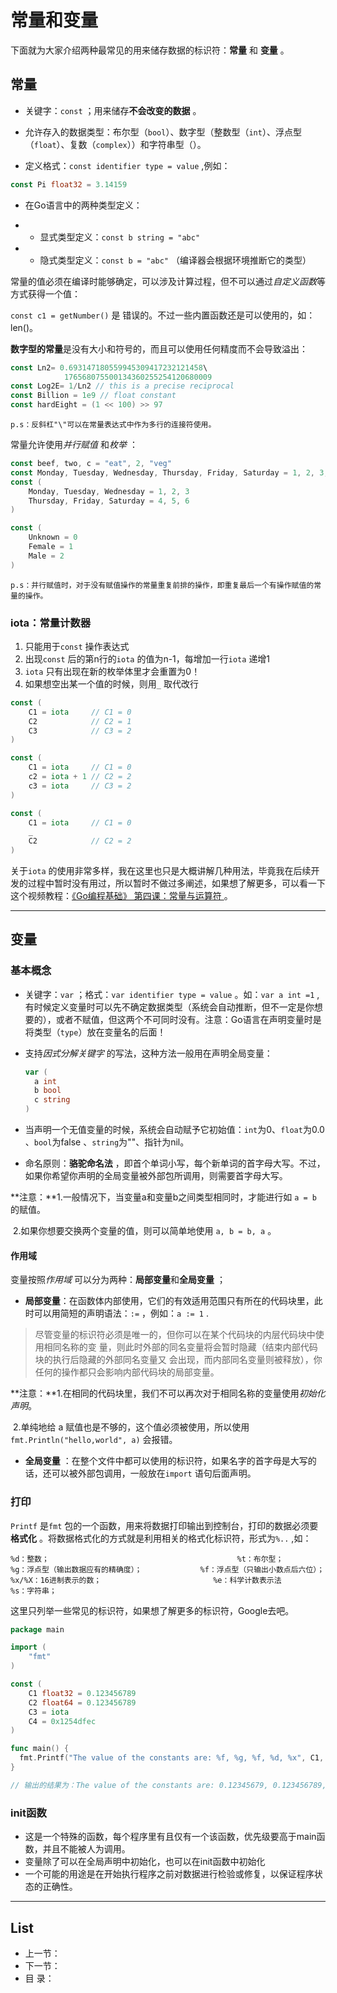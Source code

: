 # 常量和变量

下面就为大家介绍两种最常见的用来储存数据的标识符：**常量** 和 **变量** 。

## 常量

- 关键字：`const` ；用来储存**不会改变的数据** 。


- 允许存入的数据类型：布尔型（`bool`）、数字型（整数型（`int`）、浮点型（`float`）、复数（`complex`））和字符串型（）。
- 定义格式：`const identifier type = value` ,例如：

```go
const Pi float32 = 3.14159
```

- 在Go语言中的两种类型定义：


- - 显式类型定义：`const b string = "abc"` 
- - 隐式类型定义：`const b = "abc"` （编译器会根据环境推断它的类型）



常量的值必须在编译时能够确定，可以涉及计算过程，但不可以通过*自定义函数*等方式获得一个值：

`const c1 = getNumber()` 是 错误的。不过一些内置函数还是可以使用的，如：len()。

**数字型的常量**是没有大小和符号的，而且可以使用任何精度而不会导致溢出：

```go
const Ln2= 0.693147180559945309417232121458\
			176568075500134360255254120680009
const Log2E= 1/Ln2 // this is a precise reciprocal
const Billion = 1e9 // float constant
const hardEight = (1 << 100) >> 97
```

```
p.s：反斜杠"\"可以在常量表达式中作为多行的连接符使用。
```

常量允许使用*并行赋值* 和*枚举* ：

```go
const beef, two, c = "eat", 2, "veg"
const Monday, Tuesday, Wednesday, Thursday, Friday, Saturday = 1, 2, 3, 4, 5, 6
const (
	Monday, Tuesday, Wednesday = 1, 2, 3
	Thursday, Friday, Saturday = 4, 5, 6
)

const (
	Unknown = 0
	Female = 1
	Male = 2
)
```

```
p.s：并行赋值时，对于没有赋值操作的常量重复前排的操作，即重复最后一个有操作赋值的常量的操作。
```



### iota：常量计数器

1. 只能用于`const` 操作表达式
2. 出现`const` 后的第n行的`iota` 的值为n-1，每增加一行`iota` 递增1
3. `iota` 只有出现在新的枚举体里才会重置为0！
4. 如果想空出某一个值的时候，则用`_` 取代改行

```go
const (
	C1 = iota     // C1 = 0
  	C2            // C2 = 1
  	C3            // C3 = 2
)

const (
	C1 = iota     // C1 = 0
  	c2 = iota + 1 // C2 = 2
  	c3 = iota     // C3 = 2
)

const (
	C1 = iota     // C1 = 0
  	_
  	C2            // C2 = 2
)
```

关于`iota` 的使用非常多样，我在这里也只是大概讲解几种用法，毕竟我在后续开发的过程中暂时没有用过，所以暂时不做过多阐述，如果想了解更多，可以看一下这个视频教程：[《Go编程基础》 第四课：常量与运算符 ](https://github.com/Unknwon/go-fundamental-programming) 。



----

## 变量

### 基本概念

- 关键字：`var` ；格式：`var identifier type = value` 。如：`var a int =1` ,有时候定义变量时可以先不确定数据类型（系统会自动推断，但不一定是你想要的），或者不赋值，但这两个不可同时没有。注意：Go语言在声明变量时是将类型（`type`）放在变量名的后面！

- 支持*因式分解关键字* 的写法，这种方法一般用在声明全局变量：

  ````go
  var (
  	a int
  	b bool
  	c string
  )
  ````

- 当声明一个无值变量的时候，系统会自动赋予它初始值：`int`为0、`float`为0.0 、`bool`为false 、`string`为""、指针为nil。

- 命名原则：**骆驼命名法** ，即首个单词小写，每个新单词的首字母大写。不过，如果你希望你声明的全局变量被外部包所调用，则需要首字母大写。

**注意：**1.一般情况下，当变量a和变量b之间类型相同时，才能进行如 `a = b` 的赋值。

​		 2.如果你想要交换两个变量的值，则可以简单地使用 `a, b = b, a` 。

#### 作用域

变量按照*作用域* 可以分为两种：**局部变量**和**全局变量** ；

- **局部变量**：在函数体内部使用，它们的有效适用范围只有所在的代码块里，此时可以用简短的声明语法：`:=` ，例如：`a := 1` .	

> 尽管变量的标识符必须是唯一的，但你可以在某个代码块的内层代码块中使用相同名称的变
> 量，则此时外部的同名变量将会暂时隐藏（结束内部代码块的执行后隐藏的外部同名变量又
> 会出现，而内部同名变量则被释放），你任何的操作都只会影响内部代码块的局部变量。

**注意：**1.在相同的代码块里，我们不可以再次对于相同名称的变量使用*初始化声明*。

​		 2.单纯地给 a 赋值也是不够的，这个值必须被使用，所以使用 `fmt.Println("hello,world", a)` 会报错。

- **全局变量** ：在整个文件中都可以使用的标识符，如果名字的首字母是大写的话，还可以被外部包调用，一般放在`import` 语句后面声明。



### 打印

`Printf` 是`fmt` 包的一个函数，用来将数据打印输出到控制台，打印的数据必须要**格式化** 。将数据格式化的方式就是利用相关的格式化标识符，形式为`%..` ,如：

```
%d：整数；											%t：布尔型；
%g：浮点型（输出数据应有的精确度）；				%f：浮点型（只输出小数点后六位）；
%x/%X：16进制表示的数；							%e：科学计数表示法
%s：字符串；
```

这里只列举一些常见的标识符，如果想了解更多的标识符，Google去吧。

```go
package main

import (
	"fmt"
)

const (
	C1 float32 = 0.123456789
	C2 float64 = 0.123456789
	C3 = iota
	C4 = 0x1254dfec
)

func main() {
  fmt.Printf("The value of the constants are: %f, %g, %f, %d, %x", C1, C2, C2, C3, C4)
}

// 输出的结果为：The value of the constants are: 0.12345679, 0.123456789, 0.123457, 2, 1254dfec

```





### init函数

- 这是一个特殊的函数，每个程序里有且仅有一个该函数，优先级要高于main函数，并且不能被人为调用。
- 变量除了可以在全局声明中初始化，也可以在init函数中初始化
- 一个可能的用途是在开始执行程序之前对数据进行检验或修复，以保证程序状态的正确性。




----

## List

- 上一节：
- 下一节：
- 目    录：

